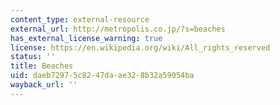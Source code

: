 ```yaml
---
content_type: external-resource
external_url: http://metropolis.co.jp/?s=beaches
has_external_license_warning: true
license: https://en.wikipedia.org/wiki/All_rights_reserved
status: ''
title: Beaches
uid: daeb7297-5c82-47da-ae32-8b32a59054ba
wayback_url: ''
---
```

